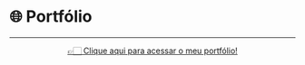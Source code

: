 # 🌐 Portfólio

<hr>

<div align="center">
  <a href="https://portifolio-plum-beta-49.vercel.app/" target="_blank" rel="noopener noreferrer">
    👉🏻 Clique aqui para acessar o meu portfólio!
  </a>
</div>